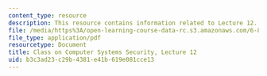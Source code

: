 ```yaml
---
content_type: resource
description: This resource contains information related to Lecture 12.
file: /media/https%3A/open-learning-course-data-rc.s3.amazonaws.com/6-858-computer-systems-security-fall-2014/b3c3ad23c29b4381e41b619e081cce13_MIT6_858F14_lec12.pdf
file_type: application/pdf
resourcetype: Document
title: Class on Computer Systems Security, Lecture 12
uid: b3c3ad23-c29b-4381-e41b-619e081cce13
---
```

